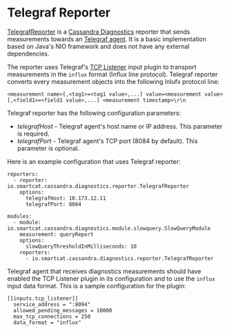 # Telegraf Reporter

[TelegrafReporter](https://github.com/smartcat-labs/cassandra-diagnostics/blob/dev/cassandra-diagnostics-reporter-telegraf/src/main/java/io/smartcat/cassandra/diagnostics/reporter/TelegrafReporter.java) is a [Cassandra Diagnostics]() reporter that sends measurements towards an [Telegraf agent](https://github.com/influxdata/telegraf). It is a basic implementation based on Java's NIO framework and does not have any external dependencies.

The reporter uses Telegraf's [TCP Listener](https://github.com/influxdata/telegraf/tree/master/plugins/inputs/tcp_listener) input plugin to transport measurements in the `influx` format (Influx line protocol). Telegraf reporter converts every measurement objects into the following Inlufx protocol line:

```
<measurement name>[,<tag1>=<tag1 value>,...] value=<measurement value>[,<field1>=<field1 value>,...] <measurement timestamp>\r\n
```

Telegraf reporter has the following configuration parameters:

- _telegrafHost_ - Telegraf agent's host name or IP address. This parameter is required.
- _telegrafPort_ - Telegraf agent's TCP port (8084 by default). This parameter is optional.

Here is an example configuration that uses Telegraf reporter:

```
reporters:
  - reporter: io.smartcat.cassandra.diagnostics.reporter.TelegrafReporter
    options:
  	  telegrafHost: 10.173.12.11
      telegrafPort: 8084

modules:
  - module: io.smartcat.cassandra.diagnostics.module.slowquery.SlowQueryModule
    measurement: queryReport
    options:
      slowQueryThresholdInMilliseconds: 10
    reporters:
      - io.smartcat.cassandra.diagnostics.reporter.TelegrafReporter
```

Telegraf agent that receives diagnostics measurements should have enabled the TCP Listener plugin in its configuration and to use the `influx` input data format. This is a sample configuration for the plugin:

```
[[inputs.tcp_listener]]
  service_address = ":8094"
  allowed_pending_messages = 10000
  max_tcp_connections = 250
  data_format = "influx"
```
